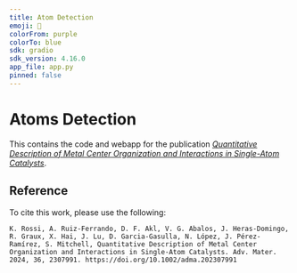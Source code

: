 ```yaml
---
title: Atom Detection
emoji: 🚀
colorFrom: purple
colorTo: blue
sdk: gradio
sdk_version: 4.16.0
app_file: app.py
pinned: false
---
```


# Atoms Detection

This contains the code and webapp for the publication *[Quantitative Description of Metal Center Organization and Interactions in Single-Atom Catalysts](https://doi.org/10.1002/adma.202307991)*.

## Reference

To cite this work, please use the following:

```
K. Rossi, A. Ruiz-Ferrando, D. F. Akl, V. G. Abalos, J. Heras-Domingo, R. Graux, X. Hai, J. Lu, D. Garcia-Gasulla, N. López, J. Pérez-Ramírez, S. Mitchell, Quantitative Description of Metal Center Organization and Interactions in Single-Atom Catalysts. Adv. Mater. 2024, 36, 2307991. https://doi.org/10.1002/adma.202307991
```
